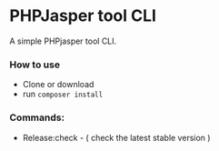 # PHPJasper tool CLI

A simple PHPjasper tool CLI.
 
### How to use

* Clone or download
* run `composer install`

### Commands:

* Release:check - ( check the latest stable version )

